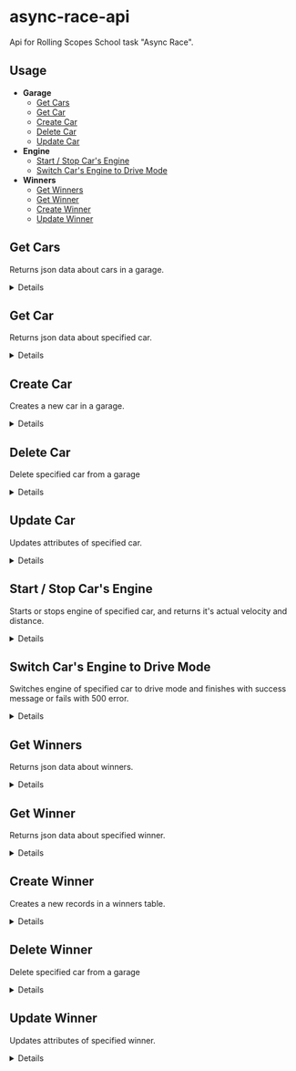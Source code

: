 # async-race-api

Api for Rolling Scopes School task "Async Race".

## Usage

- **Garage**
  - [Get Cars](https://github.com/mikhama/async-race-api#get-cars)
  - [Get Car](https://github.com/mikhama/async-race-api#get-car)
  - [Create Car](https://github.com/mikhama/async-race-api#create-car)
  - [Delete Car](https://github.com/mikhama/async-race-api#delete-car)
  - [Update Car](https://github.com/mikhama/async-race-api#update-car)
- **Engine**
  - [Start / Stop Car's Engine](https://github.com/mikhama/async-race-api#start--stop-cars-engine)
  - [Switch Car's Engine to Drive Mode](https://github.com/mikhama/async-race-api#switch-cars-engine-to-drive-mode)
- **Winners**
  - [Get Winners](https://github.com/mikhama/async-race-api#get-winners)
  - [Get Winner](https://github.com/mikhama/async-race-api#get-winner)
  - [Create Winner](https://github.com/mikhama/async-race-api#create-winner)
  - [Update Winner](https://github.com/mikhama/async-race-api#update-winner)

## **Get Cars**

Returns json data about cars in a garage.

<details>

- **URL**

  /garage

- **Method:**

  `GET`

- **Headers:**

  None

- **URL Params**

  None

- **Query Params**

  **Optional:**

  `_page=[integer]`

  `_limit=[integer]`

  If `_limit` param is passed api returns a header `X-Total-Count` that countains total number of records.

- **Data Params**

  None

- **Success Response:**

  - **Code:** 200 OK <br />
    **Content:**
    ```json
    [
      {
        "name": "Tesla",
        "color": "#e6e6fa",
        "id": 1
      }
    ]
    ```
    **Headers:**
    ```
      "X-Total-Count": "4"
    ```

- **Error Response:**

  None

- **Notes:**

  None

</details>

## **Get Car**

Returns json data about specified car.

<details>

- **URL**

  /garage/:id

- **Method:**

  `GET`

- **Headers:**

  None

- **URL Params**

  **Required:**

  `id=[integer]`

- **Query Params**

  None

- **Data Params**

  None

- **Success Response:**

  - **Code:** 200 OK <br />
    **Content:**
    ```json
    {
      "name": "Tesla",
      "color": "#e6e6fa",
      "id": 1
    }
    ```

- **Error Response:**

  - **Code:** 404 NOT FOUND <br />
    **Content:**
    ```json
    {}
    ```

- **Notes:**

  None

</details>

## **Create Car**

Creates a new car in a garage.

<details>

- **URL**

  /garage

- **Method:**

  `POST`

- **Headers:**

  `'Content-Type': 'application/json'`

- **URL Params**

  None

- **Query Params**

  None

- **Data Params**

  ```typescript
    {
      name: string,
      color: string
    }
  ```

- **Success Response:**

  - **Code:** 201 CREATED <br />
    **Content:**
    ```json
    {
      "name": "New Red Car",
      "color": "#ff0000",
      "id": 10
    }
    ```

- **Error Response:**

  None

- **Notes:**

  None

</details>

## **Delete Car**

Delete specified car from a garage

<details>

- **URL**

  /garage/:id

- **Method:**

  `DELETE`

- **Headers:**

  None

- **URL Params**

  **Required:**

  `id=[integer]`

- **Query Params**

  None

- **Data Params**

  None

- **Success Response:**

  - **Code:** 200 OK <br />
    **Content:**
    ```json
    {}
    ```

- **Error Response:**

  - **Code:** 404 NOT FOUND <br />
    **Content:**
    ```json
    {}
    ```

- **Notes:**

  None

</details>

## **Update Car**

Updates attributes of specified car.

<details>

- **URL**

  /garage/:id

- **Method:**

  `PUT`

- **Headers:**

  `'Content-Type': 'application/json'`

- **URL Params**

  **Required:**

  `id=[integer]`

- **Query Params**

  None

- **Data Params**

  ```typescript
    {
      name: string,
      color: string
    }
  ```

- **Success Response:**

  - **Code:** 200 OK <br />
    **Content:**
    ```json
    {
      "name": "Car with new name",
      "color": "#ff00ff",
      "id": 2
    }
    ```

- **Error Response:**

  - **Code:** 404 NOT FOUND <br />
    **Content:**
    ```json
    {}
    ```

- **Notes:**

  None

</details>

## **Start / Stop Car's Engine**

Starts or stops engine of specified car, and returns it's actual velocity and distance.

<details>

- **URL**

  /engine

- **Method:**

  `PATCH`

- **Headers:**

  None

- **URL Params**

  None

- **Query Params**

  **Required:**

  `id=[integer]`

  `status=['started'|'stopped']`

- **Data Params**

  None

- **Success Response:**

  - **Code:** 200 OK <br />
    **Content:**
    ```json
    {
      "velocity": 64,
      "distance": 500000
    }
    ```

- **Error Response:**

  - **Code:** 400 BAD REQUEST <br />
    **Content:**

    Wrong parameters: "id" should be any positive number, "status" should be "started", "stopped" or "drive"

  OR

  - **Code:** 404 NOT FOUND <br />
    **Content:**

    Car with such id was not found in the garage.

- **Notes:**

  None

</details>

## **Switch Car's Engine to Drive Mode**

Switches engine of specified car to drive mode and finishes with success message or fails with 500 error.

<details>

- **URL**

  /engine

- **Method:**

  `PATCH`

- **Headers:**

  None

- **URL Params**

  None

- **Query Params**

  **Required:**

  `id=[integer]`

  `status=['drive']`

- **Data Params**

  None

- **Success Response:**

  - **Code:** 200 OK <br />
    **Content:**
    ```json
    {
      "success": true
    }
    ```

- **Error Response:**

  - **Code:** 400 BAD REQUEST <br />
    **Content:**

    Wrong parameters: "id" should be any positive number, "status" should be "started", "stopped" or "drive"

  OR

  - **Code:** 404 NOT FOUND <br />
    **Content:**

    Engine parameters for car with such id was not found in the garage. Have you tried to set engine status to "started" before?

  OR

  - **Code:** 429 TOO MANY REQUESTS <br />
    **Content:**

    Drive already in progress. You can't run drive for the same car twice while it's not stopped.

  OR

  - **Code:** 500 INTERNAL SERVER ERROR <br />
    **Content:**

    Car has been stopped suddenly. It's engine was broken down.

- **Notes:**

  - Before using this request you need to switch engine status to the 'started' status first.
  - Time when response will finish can be calculated using response from making engine 'started'.
  - Engine may fall randomly and at random time at the whole distance.

</details>

## **Get Winners**

Returns json data about winners.

<details>

- **URL**

  /winners

- **Method:**

  `GET`

- **Headers:**

  None

- **URL Params**

  None

- **Query Params**

  **Optional:**

  `_page=[integer]`

  `_limit=[integer]`

  `_sort=['id'|'wins'|'time']`

  `_order=['ASC'|'DESC']`

  If `_limit` param is passed api returns a header `X-Total-Count` that countains total number of records.

- **Data Params**

  None

- **Success Response:**

  - **Code:** 200 OK <br />
    **Content:**
    ```json
    [
      {
        "id": 16,
        "wins": 1,
        "time": 2.92
      }
    ]
    ```
    **Headers:**
    ```
      "X-Total-Count": "4"
    ```

- **Error Response:**

  None

- **Notes:**

  None

</details>

## **Get Winner**

Returns json data about specified winner.

<details>

- **URL**

  /winners/:id

- **Method:**

  `GET`

- **Headers:**

  None

- **URL Params**

  **Required:**

  `id=[integer]`

- **Query Params**

  None

- **Data Params**

  None

- **Success Response:**

  - **Code:** 200 OK <br />
    **Content:**
    ```json
    {
      "id": 1,
      "wins": 1,
      "time": 10
    }
    ```

- **Error Response:**

  - **Code:** 404 NOT FOUND <br />
    **Content:**
    ```json
    {}
    ```

- **Notes:**

  None

</details>

## **Create Winner**

Creates a new records in a winners table.

<details>

- **URL**

  /winners

- **Method:**

  `POST`

- **Headers:**

  `'Content-Type': 'application/json'`

- **URL Params**

  None

- **Query Params**

  None

- **Data Params**

  ```typescript
    {
      id: number,
      wins: number,
      time: number
    }
  ```

- **Success Response:**

  - **Code:** 201 CREATED <br />
    **Content:**
    ```json
    {
      "id": 109,
      "wins": 1,
      "time": 10
    }
    ```

- **Error Response:**

  - **Code:** 500 INTERNAL SERVER ERROR <br />
    **Content:**

    Error: Insert failed, duplicate id

- **Notes:**

  None

</details>

## **Delete Winner**

Delete specified car from a garage

<details>

- **URL**

  /winners/:id

- **Method:**

  `DELETE`

- **Headers:**

  None

- **URL Params**

  **Required:**

  `id=[integer]`

- **Query Params**

  None

- **Data Params**

  None

- **Success Response:**

  - **Code:** 200 OK <br />
    **Content:**
    ```json
    {}
    ```

- **Error Response:**

  - **Code:** 404 NOT FOUND <br />
    **Content:**
    ```json
    {}
    ```

- **Notes:**

  None

</details>

## **Update Winner**

Updates attributes of specified winner.

<details>

- **URL**

  /winners/:id

- **Method:**

  `PUT`

- **Headers:**

  `'Content-Type': 'application/json'`

- **URL Params**

  **Required:**

  `id=[integer]`

- **Query Params**

  None

- **Data Params**

  ```typescript
    {
      wins: number,
      time: number
    }
  ```

- **Success Response:**

  - **Code:** 200 OK <br />
    **Content:**
    ```json
    {
      "wins": 2,
      "time": 11,
      "id": 16
    }
    ```

- **Error Response:**

  - **Code:** 404 NOT FOUND <br />
    **Content:**
    ```json
    {}
    ```

- **Notes:**

  None

</details>
